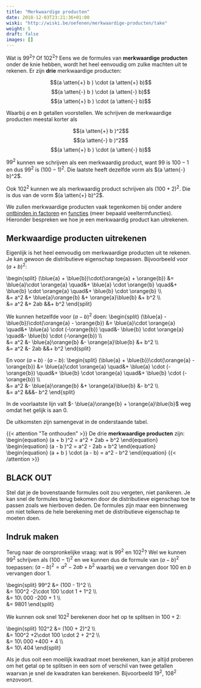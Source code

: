 ```yaml
---
title: "Merkwaardige producten"
date: 2018-12-03T23:21:36+01:00
wiski: "http://wiski.be/oefenen/merkwaardige-producten/take"
weight: 5
draft: false
images: []
---
```

Wat is $99^2$? Of $102^2$? Eens we de formules van **merkwaardige producten**
onder de knie hebben, wordt het heel eenvoudig om zulke machten uit te rekenen.
Er zijn **drie** merkwaardige producten:

$$(a \atten{+} b ) \cdot (a \atten{+} b)$$
$$(a \atten{-} b ) \cdot (a \atten{-} b)$$
$$(a \atten{+} b ) \cdot (a \atten{-} b)$$

Waarbij $a$ en $b$ getallen voorstellen. We schrijven de merkwaardige
producten meestal korter als

$$(a \atten{+} b )^2$$
$$(a \atten{-} b )^2$$
$$(a \atten{+} b ) \cdot (a \atten{-} b)$$

$99^2$ kunnen we schrijven als een merkwaardig product, want $99$ is $100 - 1$
en dus $99^2$ is $(100 - 1)^2$. Die laatste heeft
dezelfde vorm als $(a \atten{-} b)^2$.

Ook $102^2$ kunnen we als merkwaardig product schrijven als $(100 + 2)^2$. Die
is dus van de vorm $(a \atten{+} b)^2$.

We zullen merkwaardige producten vaak tegenkomen bij onder andere [ontbinden in
factoren](/lessen/wiskunde/veeltermen/ontbinden) en
[functies](/lessen/wiskunde/functies) (meer bepaald veeltermfuncties).
Hieronder bespreken we hoe je een merkwaardig product kan uitrekenen.

## Merkwaardige producten uitrekenen
Eigenlijk is het heel eenvoudig om merkwaardige producten uit te rekenen. Je
kan gewoon de distributieve eigenschap toepassen. Bijvoorbeeld voor
$(a + b)^2$:

\begin{split}
    (\blue{a} + \blue{b})\cdot(\orange{a} + \orange{b})
    &= \blue{a}\cdot \orange{a}
    \quad&+ \blue{a} \cdot \orange{b}
    \quad&+ \blue{b} \cdot \orange{a}
    \quad&+ \blue{b} \cdot \orange{b} \\\\\
    &= a^2
    &+ \blue{a}\orange{b}
    &+ \orange{a}\blue{b}
    &+ b^2 \\\\\
    &= a^2 &+ 2ab &&+ b^2
\end{split}

We kunnen hetzelfde voor $(a - b)^2$ doen:
\begin{split}
    (\blue{a} - \blue{b})\cdot(\orange{a} - \orange{b})
    &= \blue{a}\cdot \orange{a}
    \quad&+ \blue{a} \cdot (-\orange{b})
    \quad&- \blue{b} \cdot \orange{a}
    \quad&- \blue{b} \cdot (-\orange{b}) \\\\\
    &= a^2
    &- \blue{a}\orange{b}
    &- \orange{a}\blue{b}
    &+ b^2 \\\\\
    &= a^2 &- 2ab &&+ b^2
\end{split}

En voor $(a + b)\cdot(a - b)$:
\begin{split}
    (\blue{a} + \blue{b})\cdot(\orange{a} - \orange{b})
    &= \blue{a}\cdot \orange{a}
    \quad&+ \blue{a} \cdot (-\orange{b})
    \quad&+ \blue{b} \cdot \orange{a}
    \quad&+ \blue{b} \cdot (-\orange{b}) \\\\\
    &= a^2
    &- \blue{a}\orange{b}
    &+ \orange{a}\blue{b}
    &- b^2 \\\\\
    &= a^2 &&&- b^2
\end{split}

In de voorlaatste lijn valt $- \blue{a}\orange{b} + \orange{a}\blue{b}$ weg
omdat het gelijk is aan $0$.

De uitkomsten zijn samengevat in de onderstaande tabel.

{{< attention "Te onthouden" >}}
De drie **merkwaardige producten** zijn:
\begin{equation}
    (a + b )^2 = a^2 + 2ab + b^2
\end{equation}
\begin{equation}
    (a - b )^2 = a^2 - 2ab + b^2
\end{equation}
\begin{equation}
    (a + b ) \cdot (a - b) = a^2 - b^2
\end{equation}
{{< /attention >}}

## **BLACK OUT**
Stel dat je de bovenstaande formules ooit zou vergeten, niet panikeren. Je kan
snel de formules terug bekomen door de distributieve eigenschap toe te passen
zoals we hierboven deden. De formules zijn maar een binnenweg om niet telkens
de hele berekening met de distributieve eigenschap te moeten doen.

## Indruk maken
Terug naar de oorspronkelijke vraag: wat is $99^2$ en $102^2$? Wel we kunnen
$99^2$ schrijven als $(100 - 1)^2$ en we kunnen dus de formule van $(a - b)^2$
toepassen: $(a - b)^2 = a^2 -2ab + b^2$ waarbij we $a$ vervangen door $100$ en
$b$ vervangen door $1$.

\begin{split}
    99^2 &= (100 - 1)^2 \\\\\
         &= 100^2 -2\cdot 100 \cdot 1 + 1^2 \\\\\
         &= 10\ 000 -200 + 1 \\\\\
         &= 9801
\end{split}

We kunnen ook snel $102^2$ berekenen door het op te splitsen in $100 + 2$:

\begin{split}
    102^2 &= (100 + 2)^2 \\\\\
          &= 100^2 +2\cdot 100 \cdot 2 + 2^2 \\\\\
          &= 10\ 000 +400 + 4 \\\\\
          &= 10\ 404
\end{split}

Als je dus ooit een moeilijk kwadraat moet berekenen, kan je altijd proberen om
het getal op te splitsen in een som of verschil van twee getallen waarvan je
snel de kwadraten kan berekenen. Bijvoorbeeld $19^2$, $108^2$ enzovoort.
